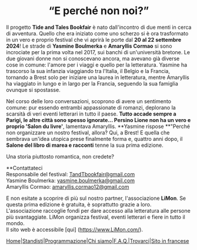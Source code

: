 # <center>“E perché non noi?”</center>

Il progetto **Tide and Tales Bookfair** è nato dall'incontro di due menti in cerca di avventura.
Quello che era iniziato come uno scherzo si è ora trasformato in un vero e proprio festival che vi aprirà le porte dal **20 al 22 settembre 2024**!
Le strade di **Yasmine Boulmerka** e **Amaryllis Cormao** si sono incrociate per la prima volta nel 2017, sui banchi di un'università bretone. Le due giovani donne non si conoscevano ancora, ma avevano già diverse cose in comune: l'amore per i viaggi e quello per la letteratura. Yasmine ha trascorso la sua infanzia viaggiando tra l'Italia, il Belgio e la Francia, tornando a Brest solo per iniziare una laurea in letteratura, mentre Amaryllis ha viaggiato in lungo e in largo per la Francia, seguendo la sua famiglia ovunque si spostasse. 

Nel corso delle loro conversazioni, scoprono di avere un sentimento comune: pur essendo entrambi appassionate di romanzi, deplorano la scarsità di veri eventi letterari in tutto il paese. 
**Tutto accade sempre a Parigi, le altre città sono spesso ignorate... Persino Lione non ha un vero e proprio 'Salon du livre'**, lamentava Amaryllis. **Yasmine rispose **"Perché non organizzare un nostro festival, allora? Qui, a Brest!
E quella che sembrava un'idea utopica prese finalmente forma e, quattro anni dopo, il **Salone del libro di marea e racconti** tenne la sua prima edizione.

Una storia piuttosto romantica, non credete?

**Contattateci  
Responsabile del festival: TandTbookfair@gmail.com  
Yasmine Boulmerka: yasmine.boulmerka@gmail.com  
Amaryllis Cormao: amaryllis.cormao12@gmail.com  

E non esitate a scoprire di più sul nostro partner, l'associazione **LiMon**. Se questa prima edizione è gratuita, è soprattutto grazie a loro.  
L'associazione raccoglie fondi per dare accesso alla letteratura alle persone più svantaggiate. LiMon organizza festival, eventi letterari e fiere in tutto il mondo.  
Il sito web è accessibile [qui] (https://www.LiMon.com/).

[Home](index.md)|[Standisti](Exposants.md)|[Programmazione](Programmation.md)|[Chi siamo](Aboutus.md)|[F.A.Q.](Questions.md)|[Trovarci](Whereto.md)|[Sito in francese](../fr/AboutUs.md)
